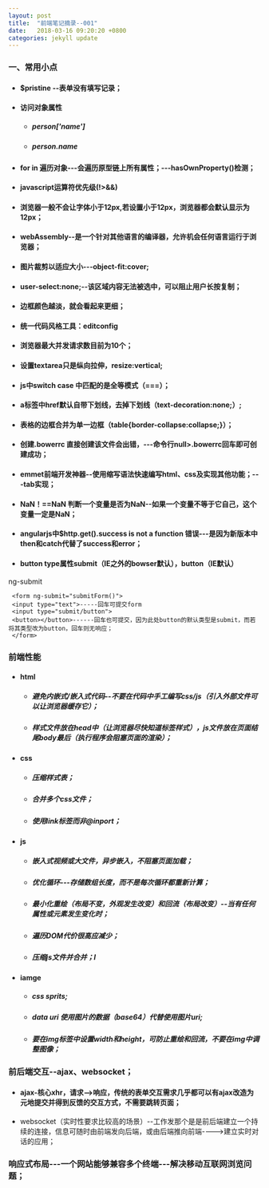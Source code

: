 ```yaml
---
layout: post
title:  "前端笔记摘录--001"
date:   2018-03-16 09:20:20 +0800
categories: jekyll update
---
```


### 一、常用小点
* #### $pristine --表单没有填写记录；
* #### 访问对象属性
   * ##### person['name']
   * ##### person.name
* #### for in 遍历对象---会遍历原型链上所有属性；---hasOwnProperty()检测；
* #### javascript运算符优先级(!>&&)
* #### 浏览器一般不会让字体小于12px,若设置小于12px，浏览器都会默认显示为12px；
* #### webAssembly--是一个针对其他语言的编译器，允许机会任何语言运行于浏览器；
* #### 图片裁剪以适应大小---object-fit:cover;
* #### user-select:none;--该区域内容无法被选中，可以阻止用户长按复制；
* #### 边框颜色越淡，就会看起来更细；
* #### 统一代码风格工具：editconfig
* #### 浏览器最大并发请求数目前为10个；
* #### 设置textarea只是纵向拉伸，resize:vertical;
* #### js中switch case 中匹配的是全等模式（===）；
* #### a标签中href默认自带下划线，去掉下划线（text-decoration:none;）;
* #### 表格的边框合并为单一边框（table{border-collapse:collapse;}）；
* #### 创建.bowerrc 直接创建该文件会出错，---命令行null>.bowerrc回车即可创建成功；
* #### emmet前端开发神器--使用缩写语法快速编写html、css及实现其他功能；---tab实现；
* #### NaN！==NaN 判断一个变量是否为NaN--如果一个变量不等于它自己，这个变量一定是NaN；
* #### angularjs中$http.get().success is not a function 错误---是因为新版本中then和catch代替了success和error；
* #### button type属性submit（IE之外的bowser默认），button（IE默认）

ng-submit 
     
     <form ng-submit="submitForm()">
     <input type="text">-----回车可提交form
     <input type="submit/button">
     <button></button>------回车也可提交，因为此处button的默认类型是submit，而若将其类型改为button，回车则无响应；
     </form>




### 前端性能
* #### html
    * ##### 避免内嵌式/嵌入式代码--不要在代码中手工编写css/js（引入外部文件可以让浏览器缓存它）；
    * ##### 样式文件放在head中（让浏览器尽快知道标签样式），js文件放在页面结尾body最后（执行程序会阻塞页面的渲染）；
* #### css
    * ##### 压缩样式表；
    * ##### 合并多个css文件；
    * ##### 使用link标签而非@inport；
* #### js
    * ##### 嵌入式视频或大文件，异步嵌入，不阻塞页面加载；
    * ##### 优化循环---存储数组长度，而不是每次循环都重新计算；
    * ##### 最小化重绘（布局不变，外观发生改变）和回流（布局改变）--当有任何属性或元素发生变化时；
    * ##### 遍历DOM代价很高应减少；
    * ##### 压缩js文件并合并；l
* #### iamge
    * ##### css sprits;
    * ##### data uri 使用图片的数据（base64）代替使用图片uri;
    * ##### 要在img标签中设置width和height，可防止重绘和回流，不要在img中调整图像；

### 前后端交互--ajax、websocket；
* #### ajax-核心xhr，请求-->响应，传统的表单交互需求几乎都可以有ajax改造为元地提交并得到反馈的交互方式，不需要跳转页面；
* websocket（实时性要求比较高的场景）--工作发那个是是前后端建立一个持续的连接，信息可随时由前端发向后端，或由后端推向前端---->建立实时对话的应用；

### 响应式布局---一个网站能够兼容多个终端---解决移动互联网浏览问题；







